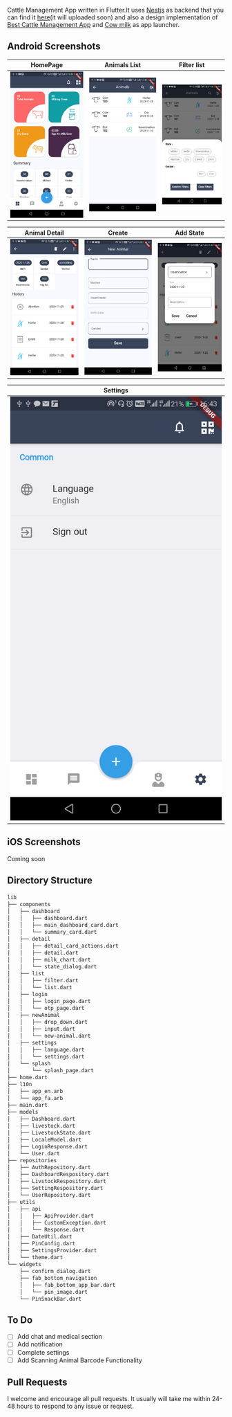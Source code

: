 Cattle Management App written in Flutter.It uses [Nestjs](https://github.com/nestjs/nest) as backend that you can find it [here]()(it will uploaded soon) and also a design implementation of [Best Cattle Management App](https://dribbble.com/shots/10497109-Best-Cattle-Management-App) and [Cow milk](https://dribbble.com/shots/13081526-Cow-milk) as app launcher.


## Android Screenshots

  HomePage                 |   Animals List        |  Filter list
:-------------------------:|:-------------------------:|:-------------------------:
![](https://github.com/k2288/cattle/blob/master/ss/flutter_01.png?raw=true)|![](https://github.com/k2288/cattle/blob/master/ss/flutter_02.png?raw=true)|![](https://github.com/k2288/cattle/blob/master/ss/flutter_05.png?raw=true)

  Animal Detail                 |   Create        |  Add State
:-------------------------:|:-------------------------:|:-------------------------:
![](https://github.com/k2288/cattle/blob/master/ss/flutter_03.png?raw=true)|![](https://github.com/k2288/cattle/blob/master/ss/flutter_06.png?raw=true)|![](https://github.com/k2288/cattle/blob/master/ss/flutter_07.png?raw=true)

  Settings               |             
:-------------------------:|
![](https://github.com/k2288/cattle/blob/master/ss/flutter_04.png?raw=true)|

## iOS Screenshots
Coming soon
## Directory Structure
```
lib
├── components
│   ├── dashboard
│   │   ├── dashboard.dart
│   │   ├── main_dashboard_card.dart
│   │   └── summary_card.dart
│   ├── detail
│   │   ├── detail_card_actions.dart
│   │   ├── detail.dart
│   │   ├── milk_chart.dart
│   │   └── state_dialog.dart
│   ├── list
│   │   ├── filter.dart
│   │   └── list.dart
│   ├── login
│   │   ├── login_page.dart
│   │   └── otp_page.dart
│   ├── newAnimal
│   │   ├── drop_down.dart
│   │   ├── input.dart
│   │   └── new-animal.dart
│   ├── settings
│   │   ├── language.dart
│   │   └── settings.dart
│   └── splash
│       └── splash_page.dart
├── home.dart
├── l10n
│   ├── app_en.arb
│   └── app_fa.arb
├── main.dart
├── models
│   ├── Dashboard.dart
│   ├── livestock.dart
│   ├── LivestockState.dart
│   ├── LocaleModel.dart
│   ├── LoginResponse.dart
│   └── User.dart
├── repositories
│   ├── AuthRepository.dart
│   ├── DashboardRespository.dart
│   ├── LivstockRespository.dart
│   ├── SettingRespository.dart
│   └── UserRepository.dart
├── utils
│   ├── api
│   │   ├── ApiProvider.dart
│   │   ├── CustomException.dart
│   │   └── Response.dart
│   ├── DateUtil.dart
│   ├── PinConfig.dart
│   ├── SettingsProvider.dart
│   └── theme.dart
└── widgets
    ├── confirm_dialog.dart
    ├── fab_bottom_navigation
    │   ├── fab_bottom_app_bar.dart
    │   └── pin_image.dart
    └── PinSnackBar.dart

```

## To Do
- [ ] Add chat and medical section
- [ ] Add notification
- [ ] Complete settings
- [ ] Add Scanning Animal Barcode Functionality

## Pull Requests

I welcome and encourage all pull requests. It usually will take me within 24-48 hours to respond to any issue or request.